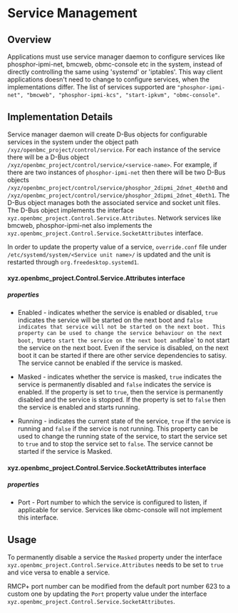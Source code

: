 # Service Management

## Overview
Applications must use service manager daemon to configure services like
phosphor-ipmi-net, bmcweb, obmc-console etc in the system, instead of directly
controlling the same using 'systemd' or 'iptables'. This way client
applications doesn't need to change to configure services, when the
implementations differ. The list of services supported are
`"phosphor-ipmi-net", "bmcweb", "phosphor-ipmi-kcs", "start-ipkvm",
"obmc-console"`.

## Implementation Details

Service manager daemon will create D-Bus objects for configurable services
in the system under the object path `/xyz/openbmc_project/control/service`. For
each instance of the service there will be a D-Bus object
`/xyz/openbmc_project/control/service/<service-name>`.
For example, if there are two instances of `phosphor-ipmi-net` then there
will be two D-Bus objects
`/xyz/openbmc_project/control/service/phosphor_2dipmi_2dnet_40eth0`
and `/xyz/openbmc_project/control/service/phosphor_2dipmi_2dnet_40eth1`.
The D-Bus object manages both the associated service and socket unit files.
The D-Bus object implements the interface
`xyz.openbmc_project.Control.Service.Attributes`. Network services like bmcweb,
phosphor-ipmi-net also implements the 
`xyz.openbmc_project.Control.Service.SocketAttributes` interface.

In order to update the property value of a service, `override.conf` file under
`/etc/systemd/system/<Service unit name>/` is updated and the unit is restarted
through `org.freedesktop.systemd1`.

#### xyz.openbmc_project.Control.Service.Attributes interface
##### properties

* Enabled - indicates whether the service is enabled or disabled, `true`
            indicates the service will be started on the next boot and `false
            indicates that service will not be started on the next boot. This
            property can be used to change the service behaviour on the next
            boot, `true` to start the service on the next boot and `false` to
            not start the service on the next boot. Even if the service is
            disabled, on the next boot it can be started if there are other
            service dependencies to satisy. The service cannot be enabled if the
            service is masked.

* Masked  - indicates whether the service is masked, `true` indicates the
            service is permanently disabled and `false` indicates the service
            is enabled. If the property is set to `true`, then the service is
            permanently disabled and the service is stopped. If the property
            is set to `false` then the service is enabled and starts running.

* Running - indicates the current state of the service, `true` if the service
            is running and `false` if the service is not running. This property
            can be used to change the running state of the service, to start the
            service set to `true` and to stop the service set to `false`. The
            service cannot be started if the service is Masked.

#### xyz.openbmc_project.Control.Service.SocketAttributes interface
##### properties

* Port - Port number to which the service is configured to listen, if
         applicable for service. Services like obmc-console will not
         implement this interface.

## Usage

To permanently disable a service the `Masked` property under the interface
`xyz.openbmc_project.Control.Service.Attributes` needs to be set to `true` and
vice versa to enable a service.

RMCP+ port number can be modified from the default port number 623 to a custom
one by updating the `Port` property value under the interface
`xyz.openbmc_project.Control.Service.SocketAttributes`.


